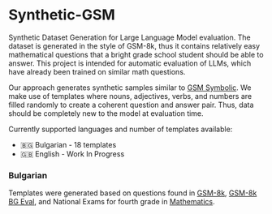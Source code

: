 # Synthetic-GSM
Synthetic Dataset Generation for Large Language Model evaluation. The dataset is generated in the style of GSM-8k, thus it contains relatively easy mathematical questions that a bright grade school student should be able to answer. This project is intended for automatic evaluation of LLMs, which have already been trained on similar math questions.

Our approach generates synthetic samples similar to [GSM Symbolic](https://arxiv.org/html/2410.05229v1). We make use of templates where nouns, adjectives, verbs, and numbers are filled randomly to create a coherent question and answer pair. Thus, data should be completely new to the model at evaluation time.


Currently supported languages and number of templates available:
- 🇧🇬 Bulgarian - 18 templates
- 🇬🇧 English - Work In Progress



### Bulgarian

Templates were generated based on questions found in [GSM-8k](https://huggingface.co/datasets/openai/gsm8k), [GSM-8k BG Eval](https://huggingface.co/datasets/INSAIT-Institute/GSM8k-bgeval), and National Exams for fourth grade in [Mathematics](https://www.mon.bg/obshto-obrazovanie/natsionalno-vanshno-otsenyavane-nvo/nvo-za-iv-klas/testove-i-verni-otgovori-ot-nvo-za-iv-klas-po-godini/).


